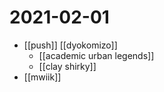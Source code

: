 # 2021-02-01

- [[push]] [[dyokomizo]]
  - [[academic urban legends]]
  - [[clay shirky]]
- [[mwiik]]